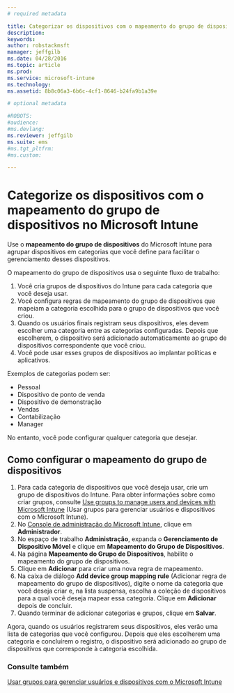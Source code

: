 ```yaml
---
# required metadata

title: Categorizar os dispositivos com o mapeamento do grupo de dispositivos | Microsoft Intune
description:
keywords:
author: robstackmsft
manager: jeffgilb
ms.date: 04/28/2016
ms.topic: article
ms.prod:
ms.service: microsoft-intune
ms.technology:
ms.assetid: 8b8c06a3-6b6c-4cf1-8646-b24fa9b1a39e

# optional metadata

#ROBOTS:
#audience:
#ms.devlang:
ms.reviewer: jeffgilb
ms.suite: ems
#ms.tgt_pltfrm:
#ms.custom:

---
```


# Categorize os dispositivos com o mapeamento do grupo de dispositivos no Microsoft Intune
Use o **mapeamento do grupo de dispositivos** do Microsoft Intune para agrupar dispositivos em categorias que você define para facilitar o gerenciamento desses dispositivos. 

O mapeamento do grupo de dispositivos usa o seguinte fluxo de trabalho:
1. Você cria grupos de dispositivos do Intune para cada categoria que você deseja usar.
2. Você configura regras de mapeamento do grupo de dispositivos que mapeiam a categoria escolhida para o grupo de dispositivos que você criou.
3. Quando os usuários finais registram seus dispositivos, eles devem escolher uma categoria entre as categorias configuradas. Depois que escolherem, o dispositivo será adicionado automaticamente ao grupo de dispositivos correspondente que você criou.
4. Você pode usar esses grupos de dispositivos ao implantar políticas e aplicativos.

Exemplos de categorias podem ser:
* Pessoal
* Dispositivo de ponto de venda
* Dispositivo de demonstração
* Vendas
* Contabilização
* Manager

No entanto, você pode configurar qualquer categoria que desejar.

## Como configurar o mapeamento do grupo de dispositivos
1. Para cada categoria de dispositivos que você deseja usar, crie um grupo de dispositivos do Intune. Para obter informações sobre como criar grupos, consulte [Use groups to manage users and devices with Microsoft Intune](use-groups-to-manage-users-and-devices-with-microsoft-intune.md) (Usar grupos para gerenciar usuários e dispositivos com o Microsoft Intune).
2. No [Console de administração do Microsoft Intune](https://manage.microsoft.com), clique em **Administrador**.
3. No espaço de trabalho **Administração**, expanda o **Gerenciamento de Dispositivo Móvel** e clique em **Mapeamento do Grupo de Dispositivos**.
4. Na página **Mapeamento do Grupo de Dispositivos**, habilite o mapeamento do grupo de dispositivos.
5. Clique em **Adicionar** para criar uma nova regra de mapeamento.
6. Na caixa de diálogo **Add device group mapping rule** (Adicionar regra de mapeamento do grupo de dispositivos), digite o nome da categoria que você deseja criar e, na lista suspensa, escolha a coleção de dispositivos para a qual você deseja mapear essa categoria. Clique em **Adicionar** depois de concluir.
7. Quando terminar de adicionar categorias e grupos, clique em **Salvar**.

Agora, quando os usuários registrarem seus dispositivos, eles verão uma lista de categorias que você configurou. Depois que eles escolherem uma categoria e concluírem o registro, o dispositivo será adicionado ao grupo de dispositivos que corresponde à categoria escolhida.

### Consulte também
[Usar grupos para gerenciar usuários e dispositivos com o Microsoft Intune](use-groups-to-manage-users-and-devices-with-microsoft-intune.md)

<!--HONumber=May16_HO2-->


